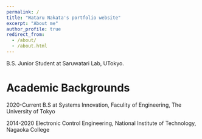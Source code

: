 ```yaml
---
permalink: /
title: "Wataru Nakata's portfolio website"
excerpt: "About me"
author_profile: true
redirect_from: 
  - /about/
  - /about.html
---
```

B.S. Junior Student at Saruwatari Lab, UTokyo.
# Academic Backgrounds

2020-Current B.S at Systems Innovation, Faculity of Engineering, The University of Tokyo

2014-2020 Electronic Control Engineering, National Institute of Technology, Nagaoka College

